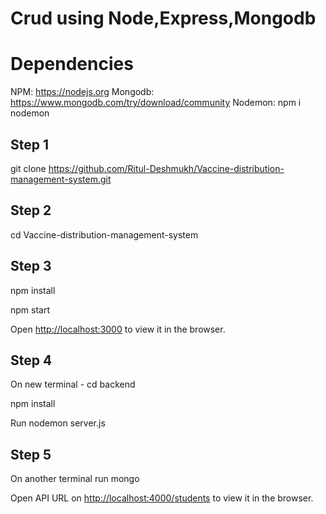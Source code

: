 # Crud using Node,Express,Mongodb

# Dependencies

NPM: https://nodejs.org
Mongodb: https://www.mongodb.com/try/download/community
Nodemon: npm i nodemon


## Step 1
git clone https://github.com/Ritul-Deshmukh/Vaccine-distribution-management-system.git

## Step 2
cd Vaccine-distribution-management-system


## Step 3
npm install

npm start

Open [http://localhost:3000](http://localhost:3000) to view it in the browser.

## Step 4
On new terminal - cd backend

npm install

Run nodemon server.js

## Step 5
On another terminal run mongo

Open API URL on [http://localhost:4000/students](http://localhost:4000/students) to view it in the browser.
